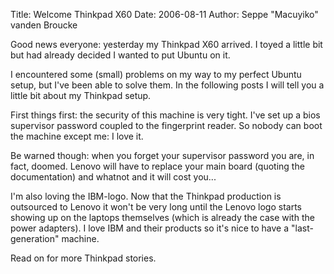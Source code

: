 Title: Welcome Thinkpad X60
Date: 2006-08-11
Author: Seppe "Macuyiko" vanden Broucke

Good news everyone: yesterday my Thinkpad X60 arrived. I toyed a little bit but had already decided I wanted to put Ubuntu on it.  
I encountered some (small) problems on my way to my perfect Ubuntu setup, but I've been able to solve them. In the following posts I will tell you a little bit about my Thinkpad setup.  
First things first: the security of this machine is very tight. I've set up a bios supervisor password coupled to the fingerprint reader. So nobody can boot the machine except me: I love it.  
Be warned though: when you forget your supervisor password you are, in fact, doomed. Lenovo will have to replace your main board (quoting the documentation) and whatnot and it will cost you...  
I'm also loving the IBM-logo. Now that the Thinkpad production is outsourced to Lenovo it won't be very long until the Lenovo logo starts showing up on the laptops themselves (which is already the case with the power adapters). I love IBM and their products so it's nice to have a "last-generation" machine.  
Read on for more Thinkpad stories.  